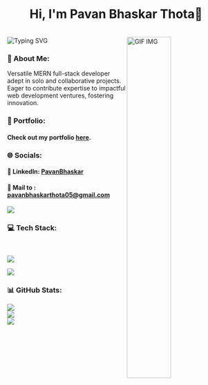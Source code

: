 <h1 align="center"> Hi, I'm Pavan Bhaskar Thota👋</h1> 
<br/>

<img src="https://readme-typing-svg.demolab.com?font=Fira+Code&weight=600&size=22&duration=4000&pause=600&random=false&width=435&lines=Full+Stack+Web+Developer" alt="Typing SVG" />
<img align="right" src="https://i.pinimg.com/originals/66/83/3e/66833e07d6fb9eb5d724e47d0c814285.gif" alt="GIF IMG" width="45%" />
<h3>💫 About Me:</h3>
Versatile MERN full-stack developer adept in solo and collaborative projects. Eager to contribute expertise to impactful web development ventures, fostering innovation.
<br/> 

### 💼 Portfolio:

#### Check out my portfolio [here](https://pavanbhaskarthota.github.io/).

### 🌐 Socials:
  
####  🔗 LinkedIn: <a href="https://www.linkedin.com/in/pavan-bhaskar-thota/">PavanBhaskar</a>
####  📨 Mail to : <a href="mailto:pavanbhaskarthota05@gmail.com"> pavanbhaskarthota05@gmail.com</a>
      

<img src='https://raw.githubusercontent.com/andreasbm/readme/master/assets/lines/colored.png' />

### 💻 Tech Stack:
<br/>
<p align="left">
  <a href="https://skillicons.dev">
    <img src="https://skillicons.dev/icons?i=html,css,js,git,react,redux,nodejs,express,mongodb" />
  </a>
</p>
<img src='https://raw.githubusercontent.com/andreasbm/readme/master/assets/lines/colored.png' />

### 📊 GitHub Stats:
![](https://github-readme-stats.vercel.app/api/top-langs/?username=PavanBhaskarThota&theme=transparent&hide_border=false&include_all_commits=false&count_private=false&layout=compact)<br/>
![](https://github-readme-stats.vercel.app/api?username=PavanBhaskarThota&theme=transparent&hide_border=false&include_all_commits=false&count_private=false)<br/>
<img src='https://raw.githubusercontent.com/andreasbm/readme/master/assets/lines/colored.png' />
